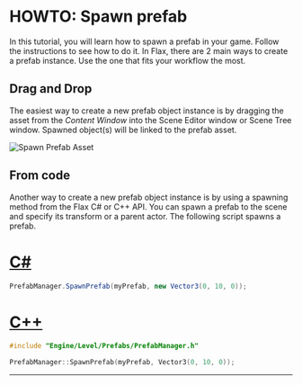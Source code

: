 # HOWTO: Spawn prefab

In this tutorial, you will learn how to spawn a prefab in your game. Follow the instructions to see how to do it. In Flax, there are 2 main ways to create a prefab instance. Use the one that fits your workflow the most.

## Drag and Drop

The easiest way to create a new prefab object instance is by dragging the asset from the *Content Window* into the Scene Editor window or Scene Tree window. Spawned object(s) will be linked to the prefab asset.

![Spawn Prefab Asset](media/spawn-prefab.png)

## From code

Another way to create a new prefab object instance is by using a spawning method from the Flax C# or C++ API. You can spawn a prefab to the scene and specify its transform or a parent actor. The following script spawns a prefab.

# [C#](#tab/code-csharp)
```cs
PrefabManager.SpawnPrefab(myPrefab, new Vector3(0, 10, 0));
```
# [C++](#tab/code-cpp)
```cpp
#include "Engine/Level/Prefabs/PrefabManager.h"

PrefabManager::SpawnPrefab(myPrefab, Vector3(0, 10, 0));
```
***
